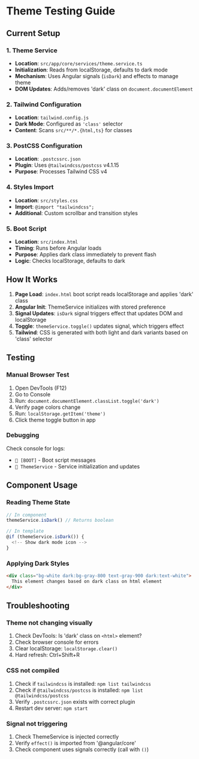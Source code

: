 # Theme Testing Guide

## Current Setup

### 1. Theme Service
- **Location**: `src/app/core/services/theme.service.ts`
- **Initialization**: Reads from localStorage, defaults to dark mode
- **Mechanism**: Uses Angular signals (`isDark`) and effects to manage theme
- **DOM Updates**: Adds/removes 'dark' class on `document.documentElement`

### 2. Tailwind Configuration
- **Location**: `tailwind.config.js`
- **Dark Mode**: Configured as `'class'` selector
- **Content**: Scans `src/**/*.{html,ts}` for classes

### 3. PostCSS Configuration
- **Location**: `.postcssrc.json`
- **Plugin**: Uses `@tailwindcss/postcss` v4.1.15
- **Purpose**: Processes Tailwind CSS v4

### 4. Styles Import
- **Location**: `src/styles.css`
- **Import**: `@import "tailwindcss";`
- **Additional**: Custom scrollbar and transition styles

### 5. Boot Script
- **Location**: `src/index.html`
- **Timing**: Runs before Angular loads
- **Purpose**: Applies dark class immediately to prevent flash
- **Logic**: Checks localStorage, defaults to dark

## How It Works

1. **Page Load**: `index.html` boot script reads localStorage and applies 'dark' class
2. **Angular Init**: ThemeService initializes with stored preference
3. **Signal Updates**: `isDark` signal triggers effect that updates DOM and localStorage
4. **Toggle**: `themeService.toggle()` updates signal, which triggers effect
5. **Tailwind**: CSS is generated with both light and dark variants based on 'class' selector

## Testing

### Manual Browser Test
1. Open DevTools (F12)
2. Go to Console
3. Run: `document.documentElement.classList.toggle('dark')`
4. Verify page colors change
5. Run: `localStorage.getItem('theme')`
6. Click theme toggle button in app

### Debugging

Check console for logs:
- `🎨 [BOOT]` - Boot script messages
- `🎨 ThemeService` - Service initialization and updates

## Component Usage

### Reading Theme State
```typescript
// In component
themeService.isDark() // Returns boolean

// In template
@if (themeService.isDark()) {
  <!-- Show dark mode icon -->
}
```

### Applying Dark Styles
```html
<div class="bg-white dark:bg-gray-800 text-gray-900 dark:text-white">
  This element changes based on dark class on html element
</div>
```

## Troubleshooting

### Theme not changing visually
1. Check DevTools: Is 'dark' class on `<html>` element?
2. Check browser console for errors
3. Clear localStorage: `localStorage.clear()`
4. Hard refresh: Ctrl+Shift+R

### CSS not compiled
1. Check if `tailwindcss` is installed: `npm list tailwindcss`
2. Check if `@tailwindcss/postcss` is installed: `npm list @tailwindcss/postcss`
3. Verify `.postcssrc.json` exists with correct plugin
4. Restart dev server: `npm start`

### Signal not triggering
1. Check ThemeService is injected correctly
2. Verify `effect()` is imported from '@angular/core'
3. Check component uses signals correctly (call with `()`)
